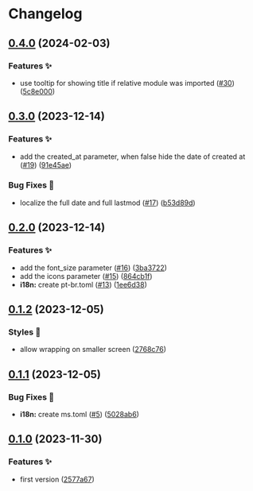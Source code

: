 # Changelog

## [0.4.0](https://github.com/hbstack/revision/compare/v0.3.0...v0.4.0) (2024-02-03)


### Features ✨

* use tooltip for showing title if relative module was imported ([#30](https://github.com/hbstack/revision/issues/30)) ([5c8e000](https://github.com/hbstack/revision/commit/5c8e000bd7622217e3e3d3617788619490a531ff))

## [0.3.0](https://github.com/hbstack/revision/compare/v0.2.0...v0.3.0) (2023-12-14)


### Features ✨

* add the created_at parameter, when false hide the date of created at ([#19](https://github.com/hbstack/revision/issues/19)) ([91e45ae](https://github.com/hbstack/revision/commit/91e45aec39ef0913bd584df888860c05eecf1d66))


### Bug Fixes 🐞

* localize the full date and full lastmod ([#17](https://github.com/hbstack/revision/issues/17)) ([b53d89d](https://github.com/hbstack/revision/commit/b53d89de273917ae5a79fa20faff4a72d319503c))

## [0.2.0](https://github.com/hbstack/revision/compare/v0.1.2...v0.2.0) (2023-12-14)


### Features ✨

* add the font_size parameter ([#16](https://github.com/hbstack/revision/issues/16)) ([3ba3722](https://github.com/hbstack/revision/commit/3ba372243ac2646d471a26fc53b2bda045eb37cf))
* add the icons parameter ([#15](https://github.com/hbstack/revision/issues/15)) ([864cb1f](https://github.com/hbstack/revision/commit/864cb1f4e1632b70240292df59a647932b785dd1))
* **i18n:** create pt-br.toml ([#13](https://github.com/hbstack/revision/issues/13)) ([1ee6d38](https://github.com/hbstack/revision/commit/1ee6d3818a0dfa46bb000a833a75ab8f0424d6e9))

## [0.1.2](https://github.com/hbstack/revision/compare/v0.1.1...v0.1.2) (2023-12-05)


### Styles 🎨

* allow wrapping on smaller screen ([2768c76](https://github.com/hbstack/revision/commit/2768c762c9c553ae7f6b2625b6596fef1a4e3b5b))

## [0.1.1](https://github.com/hbstack/revision/compare/v0.1.0...v0.1.1) (2023-12-05)


### Bug Fixes 🐞

* **i18n:** create ms.toml ([#5](https://github.com/hbstack/revision/issues/5)) ([5028ab6](https://github.com/hbstack/revision/commit/5028ab6c0a9ce71d2757fd3e82d7741597fc1fd0))

## [0.1.0](https://github.com/hbstack/revision/compare/v0.0.1...v0.1.0) (2023-11-30)


### Features ✨

* first version ([2577a67](https://github.com/hbstack/revision/commit/2577a676b8367b0993eb3d0d4b03981b2d5f94f5))
